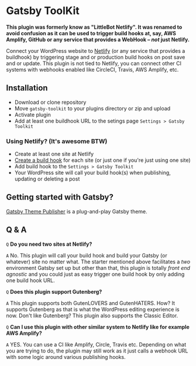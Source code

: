 # Gatsby ToolKit

**This plugin was formerly know as "LittleBot Netlify". It was renamed to avoid confusion as it can be used to trigger build hooks at, say, AWS Amplify, GitHub or any service that provides a WebHook – _not_ just Netlify.**

Connect your WordPress website to [Netlify](https://www.netlify.com/) (or any service that provides a buildhook) by triggering stage and or production build hooks on post save and or update. This plugin is not tied to Netlify, you can connect other CI systems with webhooks enabled like CircleCI, Travis, AWS Amplify, etc.

## Installation

- Download or clone repository
- Move `gatsby-toolkit` to your plugins directory or zip and upload
- Activate plugin
- Add at least one buildhook URL to the setings page `Settings > Gatsby Toolkit`

### Using Netlify? (It's awesome BTW)

- Create at least one site at Netlify
- [Create a build hook](https://www.netlify.com/docs/webhooks/) for each site (or just one if you're just using one site)
- Add build hook to the `Settings > Gatsby Toolkit`
- Your WordPress site will call your build hook(s) when publishing, updating or deleting a post

## Getting started with Gatsby?

[Gatsby Theme Publisher](https://github.com/staticfuse/gatsby-theme-publisher) is a plug-and-play Gatsby theme.


## Q & A

`Q` **Do you need two sites at Netlify?**

`A` No. This plugin will call your build hook and build your Gatsby (or whatever) site no matter what. The starter mentioned above facilitates a _two_ environment Gatsby set up but other than that, this plugin is totally _front end agnostic_ and you could just as easy trigger one build hook by only adding one build hook URL.

`Q` **Does this plugin support Gutenberg?**

`A` This plugin supports both GutenLOVERS and GutenHATERS. How? It supports Gutenberg as that is what the WordPress editing experience is now. Don't like Gutenberg? This plugin also supports the Classic Editor.

`Q` **Can I use this plugin with other similar system to Netlify like for example AWS Amplify?**

`A` YES. You can use a CI like Amplify, Circle, Travis etc. Depending on what you are trying to do, the plugin may still work as it just calls a webhook URL with some logic around various publishing hooks.
